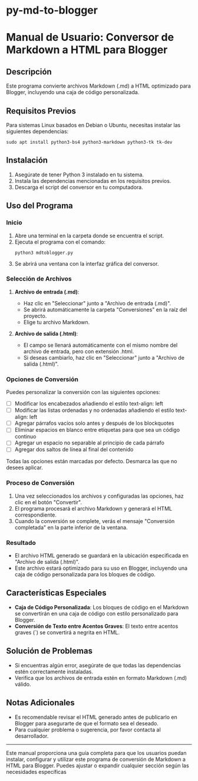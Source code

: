 # py-md-to-blogger
# Manual de Usuario: Conversor de Markdown a HTML para Blogger

## Descripción
Este programa convierte archivos Markdown (.md) a HTML optimizado para Blogger, incluyendo una caja de código personalizada.

## Requisitos Previos
Para sistemas Linux basados en Debian o Ubuntu, necesitas instalar las siguientes dependencias:

```
sudo apt install python3-bs4 python3-markdown python3-tk tk-dev
```

## Instalación
1. Asegúrate de tener Python 3 instalado en tu sistema.
2. Instala las dependencias mencionadas en los requisitos previos.
3. Descarga el script del conversor en tu computadora.

## Uso del Programa

### Inicio
1. Abre una terminal en la carpeta donde se encuentra el script.
2. Ejecuta el programa con el comando:
   ```
   python3 mdtoblogger.py
   ```
3. Se abrirá una ventana con la interfaz gráfica del conversor.

### Selección de Archivos
1. **Archivo de entrada (.md)**: 
   - Haz clic en "Seleccionar" junto a "Archivo de entrada (.md)".
   - Se abrirá automáticamente la carpeta "Conversiones" en la raíz del proyecto.
   - Elige tu archivo Markdown.

2. **Archivo de salida (.html)**:
   - El campo se llenará automáticamente con el mismo nombre del archivo de entrada, pero con extensión .html.
   - Si deseas cambiarlo, haz clic en "Seleccionar" junto a "Archivo de salida (.html)".

### Opciones de Conversión
Puedes personalizar la conversión con las siguientes opciones:

- [ ] Modificar los encabezados añadiendo el estilo text-align: left
- [ ] Modificar las listas ordenadas y no ordenadas añadiendo el estilo text-align: left
- [ ] Agregar párrafos vacíos solo antes y después de los blockquotes
- [ ] Eliminar espacios en blanco entre etiquetas para que sea un código continuo
- [ ] Agregar un espacio no separable al principio de cada párrafo
- [ ] Agregar dos saltos de línea al final del contenido

Todas las opciones están marcadas por defecto. Desmarca las que no desees aplicar.

### Proceso de Conversión
1. Una vez seleccionados los archivos y configuradas las opciones, haz clic en el botón "Convertir".
2. El programa procesará el archivo Markdown y generará el HTML correspondiente.
3. Cuando la conversión se complete, verás el mensaje "Conversión completada" en la parte inferior de la ventana.

### Resultado
- El archivo HTML generado se guardará en la ubicación especificada en "Archivo de salida (.html)".
- Este archivo estará optimizado para su uso en Blogger, incluyendo una caja de código personalizada para los bloques de código.

## Características Especiales
- **Caja de Código Personalizada**: Los bloques de código en el Markdown se convertirán en una caja de código con estilo personalizado para Blogger.
- **Conversión de Texto entre Acentos Graves**: El texto entre acentos graves (`) se convertirá a negrita en HTML.

## Solución de Problemas
- Si encuentras algún error, asegúrate de que todas las dependencias estén correctamente instaladas.
- Verifica que los archivos de entrada estén en formato Markdown (.md) válido.

## Notas Adicionales
- Es recomendable revisar el HTML generado antes de publicarlo en Blogger para asegurarte de que el formato sea el deseado.
- Para cualquier problema o sugerencia, por favor contacta al desarrollador.

---

Este manual proporciona una guía completa para que los usuarios puedan instalar, configurar y utilizar este programa de conversión de Markdown a HTML para Blogger. Puedes ajustar o expandir cualquier sección según las necesidades específicas